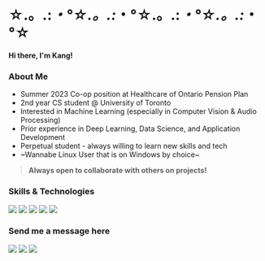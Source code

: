 # ☆.。.:*・°☆.。.:*・°☆.。.:*・°☆.。.:*・°☆
**Hi there, I'm Kang!**

### About Me
* Summer 2023 Co-op position at Healthcare of Ontario Pension Plan
* 2nd year CS student @ University of Toronto
* Interested in Machine Learning (especially in Computer Vision & Audio Processing)
* Prior experience in Deep Learning, Data Science, and Application Development
* Perpetual student - always willing to learn new skills and tech
* ~Wannabe Linux User that is on Windows by choice~

> **Always open to collaborate with others on projects!**

### Skills & Technologies
![](https://img.shields.io/badge/PyTorch-EE4C2C?style=for-the-badge&logo=pytorch&logoColor=white)
![](https://img.shields.io/badge/TensorFlow-FF6F00?style=for-the-badge&logo=tensorflow&logoColor=white)
![](https://img.shields.io/badge/Python-3776AB?style=for-the-badge&logo=python&logoColor=white)
![](https://img.shields.io/badge/C-00599C?style=for-the-badge&logo=c&logoColor=white)
![](https://img.shields.io/badge/Java-ED8B00?style=for-the-badge&logo=java&logoColor=white)


### Send me a message here
[![](https://img.shields.io/badge/Gmail-D14836?style=for-the-badge&logo=gmail&logoColor=white)](mailto:chunkanglu@gmail.com)
[![](https://img.shields.io/badge/LinkedIn-0077B5?style=for-the-badge&logo=linkedin&logoColor=white)](https://www.linkedin.com/in/chunkanglu/)
[![](https://img.shields.io/badge/Discord-7289DA?style=for-the-badge&logo=discord&logoColor=white)](discordapp.com/users/254645264751656961)


<!--
**chunkanglu/chunkanglu** is a ✨ _special_ ✨ repository because its `README.md` (this file) appears on your GitHub profile.

Here are some ideas to get you started:

- 🔭 I’m currently working on ...
- 🌱 I’m currently learning ...
- 👯 I’m looking to collaborate on ...
- 🤔 I’m looking for help with ...
- 💬 Ask me about ...
- 📫 How to reach me: ...
- 😄 Pronouns: ...
- ⚡ Fun fact: ...
-->
